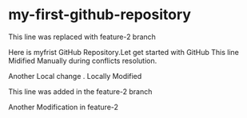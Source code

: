 # my-first-github-repository

This line was replaced with feature-2 branch


Here is myfrist GitHub Repository.Let get started with GitHub
This line Midified Manually during conflicts resolution.

Another Local change . Locally Modified

This line was added in the feature-2 branch

Another Modification in feature-2